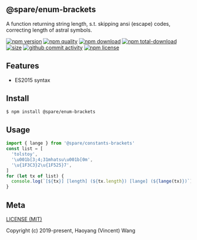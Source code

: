 ## @spare/enum-brackets
A function returning string length,
s.t. 
    skipping ansi (escape) codes,
    correcting length of astral symbols.

[![npm version][npm-image]][npm-url]
[![npm quality][quality-image]][quality-url]
[![npm download][download-image]][npm-url]
[![npm total-download][total-download-image]][npm-url]
[![size][size]][size-url]
[![github commit activity][commit-image]][github-url]
[![npm license][license-image]][npm-url]

## Features

- ES2015 syntax

## Install
```console
$ npm install @spare/enum-brackets
```

## Usage
```js
import { lange } from '@spare/constants-brackets'
const list = [
  'tolstoy',
  '\u001b[3;4;31mhatsu\u001b[0m',
  '\u{1F3C3}2\u{1F525}7',
]
for (let tx of list) {
  console.log(`[${tx}] [length] (${tx.length}) [lange] (${lange(tx)})`)
}
```

## Meta
[LICENSE (MIT)](/LICENSE)

Copyright (c) 2019-present, Haoyang (Vincent) Wang

[//]: <> (Shields)
[npm-image]: https://img.shields.io/npm/v/@spare/enum-brackets.svg?style=flat-square
[quality-image]: http://npm.packagequality.com/shield/@spare/enum-brackets.svg?style=flat-square
[download-image]: https://img.shields.io/npm/dm/@spare/enum-brackets.svg?style=flat-square
[total-download-image]:https://img.shields.io/npm/dt/@spare/enum-brackets.svg?style=flat-square
[license-image]: https://img.shields.io/npm/l/@spare/enum-brackets.svg?style=flat-square
[commit-image]: https://img.shields.io/github/commit-activity/y/hoyeungw/spare/enum-brackets?style=flat-square
[size]: https://flat.badgen.net/packagephobia/install/@spare/enum-brackets

[//]: <> (Link)
[npm-url]: https://npmjs.org/package/@spare/enum-brackets
[quality-url]: http://packagequality.com/#?package=@spare/enum-brackets
[github-url]: https://github.com/hoyeungw/@spare/enum-brackets
[size-url]: https://packagephobia.now.sh/result?p=@spare/enum-brackets

